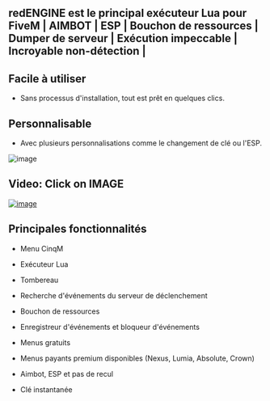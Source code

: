 ## redENGINE est le principal exécuteur Lua pour FiveM | AIMBOT | ESP | Bouchon de ressources | Dumper de serveur | Exécution impeccable | Incroyable non-détection |

## Facile à utiliser
- Sans processus d'installation, tout est prêt en quelques clics.

## Personnalisable
- Avec plusieurs personnalisations comme le changement de clé ou l'ESP.

![image](https://i.postimg.cc/cLdVqDBJ/redengine.gif)


## Video: Click on IMAGE

[![image](https://img.youtube.com/vi/s-PGbCtDSDg/0.jpg)](https://youtu.be/s-PGbCtDSDg)

## Principales fonctionnalités

- Menu CinqM

- Exécuteur Lua

- Tombereau

- Recherche d'événements du serveur de déclenchement

- Bouchon de ressources

- Enregistreur d'événements et bloqueur d'événements

- Menus gratuits 

- Menus payants premium disponibles (Nexus, Lumia, Absolute, Crown)

- Aimbot, ESP et pas de recul

- Clé instantanée
